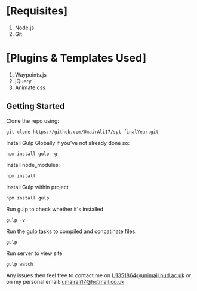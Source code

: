 # [Requisites]

1. Node.js
2. Git

# [Plugins & Templates Used]

1. Waypoints.js
2. jQuery
3. Animate.css

## Getting Started

Clone the repo using:

```git
git clone https://github.com/UmairAli17/spt-finalYear.git
```

Install Gulp Globally if you've not already done so:
```npm
npm install gulp -g
```

Install node_modules:
```npm
npm install
```

Install Gulp within project
```
npm install gulp
```

Run gulp to check whether it's installed
```npm
gulp -v
```

Run the gulp tasks to compiled and concatinate files:
```npm
gulp
```

Run server to view site
```npm
gulp watch
```

Any issues then feel free to contact me on U1351864@unimail.hud.ac.uk or on my personal email: umairali17@hotmail.co.uk
